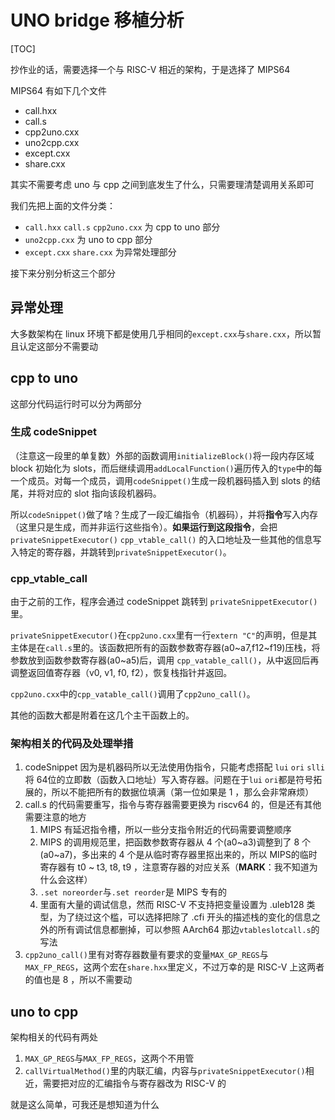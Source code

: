 
# UNO bridge 移植分析

[TOC]

抄作业的话，需要选择一个与 RISC-V 相近的架构，于是选择了 MIPS64

MIPS64 有如下几个文件

- call.hxx
- call.s
- cpp2uno.cxx
- uno2cpp.cxx
- except.cxx
- share.cxx

其实不需要考虑 uno 与 cpp 之间到底发生了什么，只需要理清楚调用关系即可

我们先把上面的文件分类：

- `call.hxx` `call.s` `cpp2uno.cxx` 为 cpp to uno 部分
- `uno2cpp.cxx` 为 uno to cpp 部分
- `except.cxx` `share.cxx` 为异常处理部分

接下来分别分析这三个部分

## 异常处理

大多数架构在 linux 环境下都是使用几乎相同的`except.cxx`与`share.cxx`，所以暂且认定这部分不需要动

## cpp to uno

这部分代码运行时可以分为两部分

### 生成 codeSnippet

（注意这一段里的单复数）外部的函数调用`initializeBlock()`将一段内存区域 block 初始化为 slots，而后继续调用`addLocalFunction()`遍历传入的`type`中的每一个成员。对每一个成员，调用`codeSnippet()`生成一段机器码插入到 slots 的结尾，并将对应的 slot 指向该段机器码。

所以`codeSnippet()`做了啥？生成了一段汇编指令（机器码），并将**指令**写入内存（这里只是生成，而并非运行这些指令）。**如果运行到这段指令**，会把`privateSnippetExecutor()` `cpp_vtable_call()` 的入口地址及一些其他的信息写入特定的寄存器，并跳转到`privateSnippetExecutor()`。

### cpp_vtable_call

由于之前的工作，程序会通过 codeSnippet 跳转到 `privateSnippetExecutor()` 里。

`privateSnippetExecutor()`在`cpp2uno.cxx`里有一行`extern "C"`的声明，但是其主体是在`call.s`里的。该函数把所有的函数参数寄存器(a0~a7,f12~f19)压栈，将参数放到函数参数寄存器(a0~a5)后，调用 `cpp_vatable_call()`，从中返回后再调整返回值寄存器（v0, v1, f0, f2），恢复栈指针并返回。

`cpp2uno.cxx`中的`cpp_vatable_call()`调用了`cpp2uno_call()`。

其他的函数大都是附着在这几个主干函数上的。

### 架构相关的代码及处理举措

1. codeSnippet 因为是机器码所以无法使用伪指令，只能考虑搭配 `lui` `ori` `slli` 将 64位的立即数（函数入口地址）写入寄存器。问题在于`lui` `ori`都是符号拓展的，所以不能把所有的数据位填满（第一位如果是 1 ，那么会非常麻烦）
2. call.s 的代码需要重写，指令与寄存器需要更换为 riscv64 的，但是还有其他需要注意的地方
   1. MIPS 有延迟指令槽，所以一些分支指令附近的代码需要调整顺序
   2. MIPS 的调用规范里，把函数参数寄存器从 4 个(a0~a3)调整到了 8 个(a0~a7)，多出来的 4 个是从临时寄存器里抠出来的，所以 MIPS的临时寄存器有 t0 ~ t3, t8, t9 ，注意寄存器的对应关系（**MARK**：我不知道为什么会这样）
   3. `.set noreorder`与`.set reorder`是 MIPS 专有的
   4. 里面有大量的调试信息，然而 RISC-V 不支持把变量设置为 .uleb128 类型，为了绕过这个槛，可以选择把除了 .cfi 开头的描述栈的变化的信息之外的所有调试信息都删掉，可以参照 AArch64 那边`vtableslotcall.s`的写法
3. `cpp2uno_call()`里有对寄存器数量有要求的变量`MAX_GP_REGS`与`MAX_FP_REGS`，这两个宏在`share.hxx`里定义，不过万幸的是 RISC-V 上这两者的值也是 8 ，所以不需要动

## uno to cpp

架构相关的代码有两处

1. `MAX_GP_REGS`与`MAX_FP_REGS`，这两个不用管
2. `callVirtualMethod()`里的内联汇编，内容与`privateSnippetExecutor()`相近，需要把对应的汇编指令与寄存器改为 RISC-V 的

就是这么简单，可我还是想知道为什么
